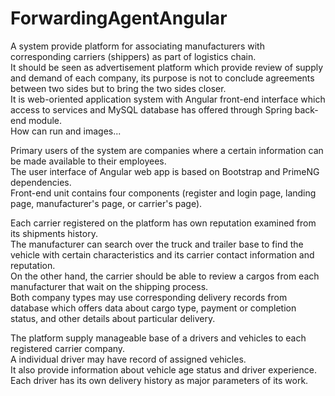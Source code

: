 # ForwardingAgentAngular

A system provide platform for associating manufacturers with corresponding carriers (shippers) as part of logistics chain. </br>
It should be seen as advertisement platform which provide review of supply and demand of each company,
its purpose is not to conclude agreements between two sides but to bring the two sides closer. </br>
It is web-oriented application system with Angular front-end interface which 
access to services and MySQL database has offered through Spring back-end module.  </br>
How can run and images...

Primary users of the system are companies where a certain information can be made available to their employees. </br>
The user interface of Angular web app is based on Bootstrap and PrimeNG dependencies. </br>
Front-end unit contains four components (register and login page, landing page, manufacturer's page, or carrier's page).  </br>

Each carrier registered on the platform has own reputation examined from its shipments history. </br>
The manufacturer can search over the truck and trailer base to find the vehicle with certain characteristics and its
carrier contact information and reputation. </br>
On the other hand, the carrier should be able to review a cargos from each manufacturer that wait on the shipping process. </br>
Both company types may use corresponding delivery records from database which offers data about cargo type, payment or completion status, and other details about particular delivery. 

The platform supply manageable base of a drivers and vehicles to each registered carrier company. </br>
A individual driver may have record of assigned vehicles. </br>
It also provide information about vehicle age status and driver experience. </br>
Each driver has its own delivery history as major parameters of its work. </br>

